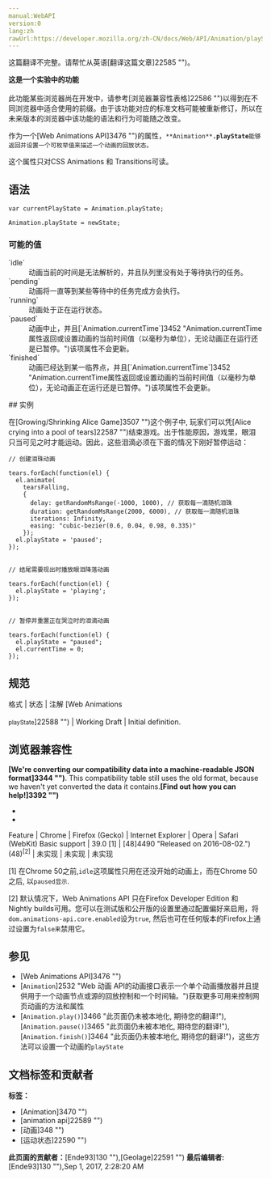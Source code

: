 ```yaml
---
manual:WebAPI
version:0
lang:zh
rawUrl:https://developer.mozilla.org/zh-CN/docs/Web/API/Animation/playState
---
```




这篇翻译不完整。请帮忙从英语[翻译这篇文章]22585 "")。






**这是一个实验中的功能**<br></br>此功能某些浏览器尚在开发中，请参考[浏览器兼容性表格]22586 "")以得到在不同浏览器中适合使用的前缀。由于该功能对应的标准文档可能被重新修订，所以在未来版本的浏览器中该功能的语法和行为可能随之改变。




作为一个[Web Animations API]3476 "")的属性，`**Animation**`**`.playState`**`能够返回并设置一个可枚举值来描述一个动画的回放状态。`



这个属性只对CSS Animations 和 Transitions可读。



## 语法<a name="语法"></a>

```
var currentPlayState = Animation.playState;

Animation.playState = newState;

```

### 可能的值<a name="可能的值"></a>
<dl><dt id=''>`idle`</dt><dd>动画当前的时间是无法解析的，并且队列里没有处于等待执行的任务。</dd><dt id=''>`pending`</dt><dd>动画将一直等到某些等待中的任务完成方会执行。</dd><dt id=''>`running`</dt><dd>动画处于正在运行状态。</dd><dt id=''>`paused`</dt><dd>动画中止，并且[`Animation.currentTime`]3452 "Animation.currentTime属性返回或设置动画的当前时间值（以毫秒为单位），无论动画正在运行还是已暂停。")该项属性不会更新。</dd><dt id=''>`finished`</dt><dd>动画已经达到某一临界点，并且[`Animation.currentTime`]3452 "Animation.currentTime属性返回或设置动画的当前时间值（以毫秒为单位），无论动画正在运行还是已暂停。")该项属性不会更新。</dd></dl>
## 实例<a name="实例"></a>


在[Growing/Shrinking Alice Game]3507 "")这个例子中, 玩家们可以凭[Alice crying into a pool of tears]22587 "")结束游戏。出于性能原因，游戏里，眼泪只当可见之时才能运动。因此，这些泪滴必须在下面的情况下刚好暂停运动：


```
// 创建泪珠动画

tears.forEach(function(el) {  
  el.animate(
    tearsFalling, 
    {
      delay: getRandomMsRange(-1000, 1000), // 获取每一滴随机泪珠
      duration: getRandomMsRange(2000, 6000), // 获取每一滴随机泪珠
      iterations: Infinity,
      easing: "cubic-bezier(0.6, 0.04, 0.98, 0.335)"
    });
  el.playState = 'paused';
});


// 结尾需要现出时播放眼泪降落动画

tears.forEach(function(el) { 
  el.playState = 'playing'; 
});


// 暂停并重置正在哭泣时的泪滴动画

tears.forEach(function(el) {  
  el.playState = "paused";
  el.currentTime = 0;
});
```

## 规范<a name="规范"></a>
格式 | 状态 | 注解 
[Web Animations<br></br><small>playState</small>]22588 "") | Working Draft | Initial definition. 


## 浏览器兼容性<a name="浏览器兼容性"></a>


**[We&#39;re converting our compatibility data into a machine-readable JSON format]3344 "")**. This compatibility table still uses the old format, because we haven&#39;t yet converted the data it contains.**[Find out how you can help!]3392 "")**


* 
* 
Feature | Chrome | Firefox (Gecko) | Internet Explorer | Opera | Safari (WebKit) 
Basic support | 39.0 [1] | [48]4490 "Released on 2016-08-02.")(48)<sup>[2]</sup> | 未实现 | 未实现 | 未实现 






[1] 在Chrome 50之前,`idle`这项属性只用在还没开始的动画上，而在Chrome 50之后, 以`paused显示`.



[2] 默认情况下，Web Animations API 只在Firefox Developer Edition 和 Nightly builds可用。您可以在测试版和公开版的设置里通过配置偏好来启用，将`dom.animations-api.core.enabled`设为`true`, 然后也可在任何版本的Firefox上通过设置为`false来`禁用它。


## 参见<a name="参见"></a>

* [Web Animations API]3476 "")
* [`Animation`]2532 "Web 动画 API的动画接口表示一个单个动画播放器并且提供用于一个动画节点或源的回放控制和一个时间轴。")获取更多可用来控制网页动画的方法和属性
* [`Animation.play()`]3466 "此页面仍未被本地化, 期待您的翻译!"),[`Animation.pause()`]3465 "此页面仍未被本地化, 期待您的翻译!"),[`Animation.finish()`]3464 "此页面仍未被本地化, 期待您的翻译!")，这些方法可以设置一个动画的`playState`



## 文档标签和贡献者
**标签：**
* [Animation]3470 "")
* [animation api]22589 "")
* [动画]348 "")
* [运动状态]22590 "")

**此页面的贡献者：**[Ende93]130 ""),[Geolage]22591 "")
**最后编辑者:**[Ende93]130 ""),<time>Sep 1, 2017, 2:28:20 AM</time>



